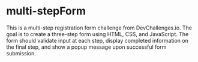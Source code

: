 # multi-stepForm
This is a multi-step registration form challenge from DevChallenges.io. The goal is to create a three-step form using HTML, CSS, and JavaScript. The form should validate input at each step, display completed information on the final step, and show a popup message upon successful form submission.
